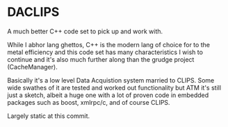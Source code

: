 DACLIPS
========

A much better C++ code set to pick up and work with. 

While I abhor lang ghettos, C++ is the modern lang of
choice for to the metal efficiency and this code
set has many characteristics I wish to continue
and it's also much further along than the grudge
project (CacheManager).

Basically it's a low level Data Acquistion system
married to CLIPS. Some wide swathes of it are
tested and worked out functionality but ATM
it's still just a sketch, albeit a huge one
with a lot of proven code in embedded packages
such as boost, xmlrpc/c, and of course CLIPS.

Largely static at this commit.

